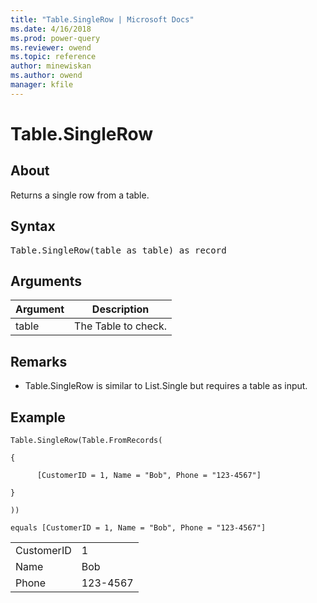 ```yaml
---
title: "Table.SingleRow | Microsoft Docs"
ms.date: 4/16/2018
ms.prod: power-query
ms.reviewer: owend
ms.topic: reference
author: minewiskan
ms.author: owend
manager: kfile
---
```

# Table.SingleRow

  
## About  
Returns a single row from a table.  
  
## Syntax

<pre>
Table.SingleRow(table as table) as record  
</pre> 
  
## Arguments  
  
|Argument|Description|  
|------------|---------------|  
|table|The Table to check.|  
  
## <a name="__toc360789538"></a>Remarks  
  
-   Table.SingleRow is similar to List.Single but requires a table as input.  
  
## Example  
  
```powerquery-m
Table.SingleRow(Table.FromRecords(  
  
{  
  
      [CustomerID = 1, Name = "Bob", Phone = "123-4567"]  
  
}  
  
))  
  
equals [CustomerID = 1, Name = "Bob", Phone = "123-4567"]  
```  
  
|||  
|-|-|  
|CustomerID|1|  
|Name|Bob|  
|Phone|123-4567|  
  
